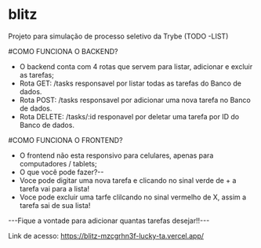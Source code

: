 # blitz
Projeto para simulação de processo seletivo da Trybe (TODO -LIST)


#COMO FUNCIONA O BACKEND? 
- O backend conta com 4 rotas que servem para listar, adicionar e excluir as tarefas;
- Rota GET: /tasks responsavel por listar todas as tarefas do Banco de dados.
- Rota POST: /tasks responsavel por adicionar uma nova tarefa no Banco de dados.
- Rota DELETE: /tasks/:id responavel por deletar uma tarefa por ID do Banco de dados.

#COMO FUNCIONA O FRONTEND?
- O frontend não esta responsivo para celulares, apenas para computadores / tablets;
- O que você pode fazer?--
- Voce pode digitar uma nova tarefa e clicando no sinal verde de + a tarefa vai para a lista!
- Voce pode excluir uma tarfe clilcando no sinal vermelho de X, assim a tarefa sai de sua lista!

---Fique a vontade para adicionar quantas tarefas desejar!!---

Link de acesso: https://blitz-mzcgrhn3f-lucky-ta.vercel.app/
